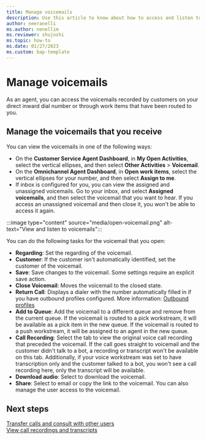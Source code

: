 ```yaml
---
title: Manage voicemails
description: Use this article to know about how to access and listen to voicemails as an agent.
author: neeranelli
ms.author: nenellim
ms.reviewer: shujoshi
ms.topic: how-to
ms.date: 01/27/2023
ms.custom: bap-template
---
```

# Manage voicemails

As an agent, you can access the voicemails recorded by customers on your direct inward dial number or through work items that have been routed to you.

## Manage the voicemails that you receive

You can view the voicemails in one of the following ways:

- On the **Customer Service Agent Dashboard**, in **My Open Activities**, select the vertical ellipses, and then select **Other Activities** > **Voicemail**.
- On the **Omnichannel Agent Dashboard**, in **Open work items**, select the vertical ellipses for your number, and then select **Assign to me**.
- If inbox is configured for you, you can view the assigned and unassigned voicemails. Go to your inbox, and select **Assigned voicemails**, and then select the voicemail that you want to hear. If you access an unassigned voicemail and then close it, you won't be able to access it again.

:::image type="content" source="media/open-voicemail.png" alt-text="View and listen to voicemails":::

You can do the following tasks for the voicemail that you open:

- **Regarding**: Set the regarding of the voicemail.
- **Customer**: If the customer isn't automatically identified, set the customer of the voicemail.
- **Save**: Save changes to the voicemail. Some settings require an explicit save action.
- **Close Voicemail**: Moves the voicemail to the closed state.
- **Return Call**: Displays a dialer with the number automatically filled in if you have outbound profiles configured. More information: [Outbound profiles](configure-outbound-inbound-profiles.md)
- **Add to Queue**: Add the voicemail to a different queue and remove from the current queue. If the voicemail is routed to a pick workstream, it will be available as a pick item in the new queue.  If the voicemail is routed to a push workstream, it will be assigned to an agent in the new queue.
- **Call Recording**: Select the tab to view the original voice call recording that preceded the voicemail. If the call goes straight to voicemail and the customer didn't talk to a bot, a recording or transcript won't be available on this tab.  Additionally, if your voice workstream was set to  have transcription only and the customer talked to a bot, you won't see a call recording here, only the transcript will be available.
- **Download audio**: Select to download the voicemail.
- **Share**: Select to email or copy the link to the voicemail. You can also manage the user access to the voicemail.

## Next steps

[Transfer calls and consult with other users](voice-channel-transfer-consult.md)  
[View call recordings and transcripts](voice-channel-call-recordings-transcripts.md)  
